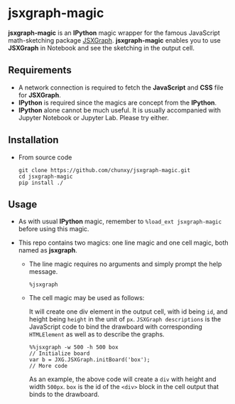 # jsxgraph-magic

**jsxgraph-magic** is an **IPython** magic wrapper for the famous JavaScript math-sketching package [JSXGraph](https://github.com/jsxgraph/jsxgraph). **jsxgraph-magic** enables you to use **JSXGraph** in Notebook and see the sketching in the output cell.

## Requirements
- A network connection is required to fetch the **JavaScript** and **CSS** file for **JSXGraph**.
- **IPython** is required since the magics are concept from the **IPython**.
- **IPython** alone cannot be much useful. It is usually accompanied with Jupyter Notebook or Jupyter Lab. Please try either.

## Installation

- From source code
  
  ```shell
  git clone https://github.com/chunxy/jsxgraph-magic.git
  cd jsxgraph-magic
  pip install ./
  ```

## Usage

- As with usual **IPython** magic, remember to `%load_ext jsxgraph-magic` before using this magic.

- This repo contains two magics: one line magic and one cell magic, both named as **jsxgraph**. 

  - The line magic requires no arguments and simply prompt the help message. 

    ```
    %jsxgraph
    ```
  
  - The cell magic may be used as follows:

    It will create one div element in the output cell, with id being `id`, and height being  `height` in the unit of `px`.  `JSXGraph descriptions`  is the JavaScript code to bind the drawboard with corresponding `HTMLElement` as well as to describe the graphs.
  
    ```
    %%jsxgraph -w 500 -h 500 box
    // Initialize board
    var b = JXG.JSXGraph.initBoard('box');
    // More code
    ```
    
    As an example, the above code will create a `div` with height and width `500px`. `box` is the id of the `<div>` block in the cell output that binds to the drawboard.



